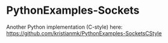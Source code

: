# PythonExamples-Sockets

Another Python implementation (C-style) here: https://github.com/kristianmk/PythonExamples-SocketsCStyle
